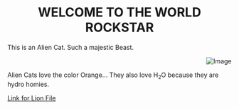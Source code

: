 <h1 align="center"> WELCOME TO THE WORLD ROCKSTAR </h1> 
<p> This is an Alien Cat. Such a majestic Beast. </p>
<p align="right"> 
<img src="https://upload.wikimedia.org/wikipedia/commons/5/56/Tiger.50.jpg" alt="Image">
</p>
Alien Cats love the color Orange...
They also love H<sub>2</sub>O because they are hydro homies. 



[Link for Lion File](https://github.com/DmsDoumani/KNES381-Thursday26th/blob/9d3f9e1245f28e1465ddeec8fdc0123fa98714f2/TigerKing/Lion.txt)

